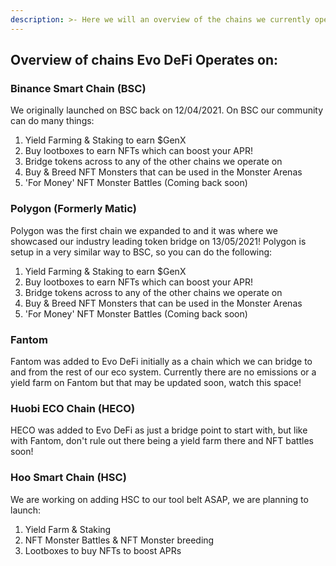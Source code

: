 ```yaml
---
description: >- Here we will an overview of the chains we currently operate on 
---
```



## Overview of chains Evo DeFi Operates on:


### Binance Smart Chain (BSC)

We originally launched on BSC back on 12/04/2021. On BSC our community can do many things:
1. Yield Farming & Staking to earn $GenX
2. Buy lootboxes to earn NFTs which can boost your APR!
3. Bridge tokens across to any of the other chains we operate on
4. Buy & Breed NFT Monsters that can be used in the Monster Arenas
5. 'For Money' NFT Monster Battles (Coming back soon)


### Polygon (Formerly Matic)

Polygon was the first chain we expanded to and it was where we showcased our industry leading token bridge on 13/05/2021! Polygon is setup in a very similar way to BSC, so you can do the following:
1. Yield Farming & Staking to earn $GenX
2. Buy lootboxes to earn NFTs which can boost your APR!
3. Bridge tokens across to any of the other chains we operate on
4. Buy & Breed NFT Monsters that can be used in the Monster Arenas
5. 'For Money' NFT Monster Battles (Coming back soon)


### Fantom

Fantom was added to Evo DeFi initially as a chain which we can bridge to and from the rest of our eco system. Currently there are no emissions or a yield farm on Fantom but that may be updated soon, watch this space!


### Huobi ECO Chain (HECO)

HECO was added to Evo DeFi as just a bridge point to start with, but like with Fantom, don't rule out there being a yield farm there and NFT battles soon!


### Hoo Smart Chain (HSC)

We are working on adding HSC to our tool belt ASAP, we are planning to launch:
1. Yield Farm & Staking
2. NFT Monster Battles & NFT Monster breeding 
3. Lootboxes to buy NFTs to boost APRs